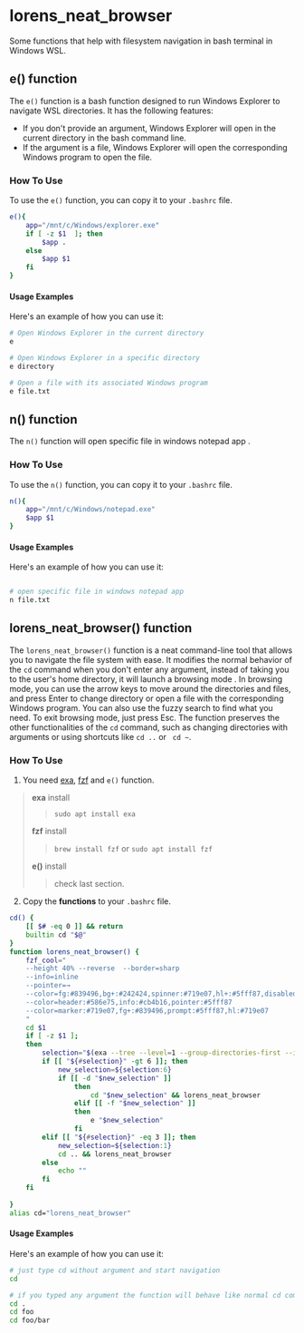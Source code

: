 # lorens_neat_browser

Some functions that help with filesystem navigation in bash terminal in Windows WSL.

## e() function

The `e()` function is a bash function designed to run Windows Explorer to navigate WSL directories. It has the following features:

- If you don't provide an argument, Windows Explorer will open in the current directory in the bash command line.
- If the argument is a file, Windows Explorer will open the corresponding Windows program to open the file.
### How To Use

To use the `e()` function, you can copy it to your `.bashrc` file.

```bash
e(){
    app="/mnt/c/Windows/explorer.exe"
    if [ -z $1  ]; then
        $app .
    else
        $app $1
    fi
}
```
#### Usage Examples

Here's an example of how you can use it:
```bash
# Open Windows Explorer in the current directory
e

# Open Windows Explorer in a specific directory
e directory

# Open a file with its associated Windows program
e file.txt
```



## n() function

The `n()` function will open specific file in windows notepad app .

### How To Use

To use the `n()` function, you can copy it to your `.bashrc` file.

```bash
n(){
    app="/mnt/c/Windows/notepad.exe"
    $app $1
}
```
#### Usage Examples

Here's an example of how you can use it:
```bash

# open specific file in windows notepad app
n file.txt
```



## lorens_neat_browser() function

The `lorens_neat_browser()` function is a neat command-line tool that allows you to navigate the file system with ease. It modifies the normal behavior of the `cd` command  when you don't enter any argument, instead of taking you to the user's home directory, it will launch a browsing mode .
 In browsing mode, you can use the arrow keys to move around the directories and files, and press Enter to change directory or open a file with the corresponding Windows program. You can also use the fuzzy search to find what you need. To exit browsing mode, just press Esc. The function preserves the other functionalities of the `cd` command, such as changing directories with arguments or using shortcuts like `cd ..` or ` cd ~`.

### How To Use

1. You need   [exa](https://the.exa.website/),  [fzf](https://github.com/junegunn/fzf) and `e()` function.
> **exa** install 
> > `sudo apt install exa`
> 
> **fzf** install
> >`brew install fzf` or
> >`sudo apt install fzf`
>
>**e()** install
>> check last section.

2. Copy the **functions**  to your `.bashrc` file.
  

```bash
cd() {
    [[ $# -eq 0 ]] && return
    builtin cd "$@"
}
function lorens_neat_browser() {
    fzf_cool="
    --height 40% --reverse  --border=sharp       
    --info=inline
    --pointer=→
    --color=fg:#839496,bg+:#242424,spinner:#719e07,hl+:#5fff87,disabled:#ce392c   
    --color=header:#586e75,info:#cb4b16,pointer:#5fff87   
    --color=marker:#719e07,fg+:#839496,prompt:#5fff87,hl:#719e07
    "
    cd $1
    if [ -z $1 ];
    then
        selection="$(exa --tree --level=1 --group-directories-first --icons -a | fzf --header=$(pwd) $fzf_cool)"
        if [[ "${#selection}" -gt 6 ]]; then
            new_selection=${selection:6}
            if [[ -d "$new_selection" ]]
                then
                    cd "$new_selection" && lorens_neat_browser
                elif [[ -f "$new_selection" ]]
                then
                    e "$new_selection"
                fi
        elif [[ "${#selection}" -eq 3 ]]; then
            new_selection=${selection:1}
            cd .. && lorens_neat_browser
        else
            echo ""
        fi
    fi
  
}
alias cd="lorens_neat_browser"

```

#### Usage Examples

Here's an example of how you can use it:

```bash
# just type cd without argument and start navigation
cd

# if you typed any argument the function will behave like normal cd command
cd .
cd foo
cd foo/bar

```